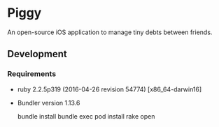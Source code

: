 # Piggy

An open-source iOS application to manage tiny debts between friends.

## Development

### Requirements

* ruby 2.2.5p319 (2016-04-26 revision 54774) [x86_64-darwin16]
* Bundler version 1.13.6

    bundle install
    bundle exec pod install
    rake open
